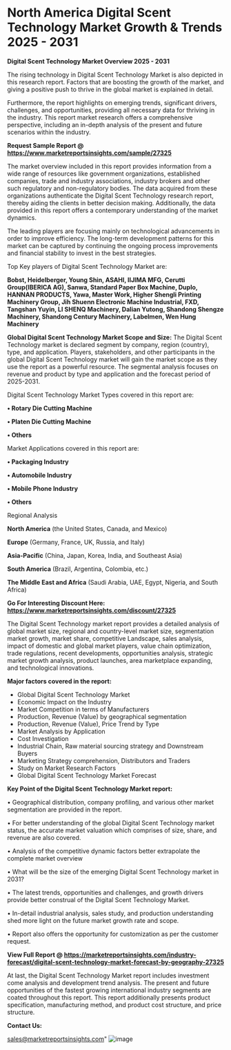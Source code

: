 # North America Digital Scent Technology Market Growth & Trends 2025 - 2031

<Strong> Digital Scent Technology Market Overview 2025 - 2031</strong>

The rising technology in Digital Scent Technology Market is also depicted in this research report. Factors that are boosting the growth of the market, and giving a positive push to thrive in the global market is explained in detail.

Furthermore, the report highlights on emerging trends, significant drivers, challenges, and opportunities, providing all necessary data for thriving in the industry. This report market research offers a comprehensive perspective, including an in-depth analysis of the present and future scenarios within the industry.

<strong>Request Sample Report @ <a href=https://www.marketreportsinsights.com/sample/27325>https://www.marketreportsinsights.com/sample/27325</a></strong>

The market overview included in this report provides information from a wide range of resources like government organizations, established companies, trade and industry associations, industry brokers and other such regulatory and non-regulatory bodies. The data acquired from these organizations authenticate the Digital Scent Technology research report, thereby aiding the clients in better decision making. Additionally, the data provided in this report offers a contemporary understanding of the market dynamics.

The leading players are focusing mainly on technological advancements in order to improve efficiency. The long-term development patterns for this market can be captured by continuing the ongoing process improvements and financial stability to invest in the best strategies.

Top Key players of Digital Scent Technology Market are:

<strong>Bobst, Heidelberger, Young Shin, ASAHI, IIJIMA MFG, Cerutti Group(IBERICA AG), Sanwa, Standard Paper Box Machine, Duplo, HANNAN PRODUCTS, Yawa, Master Work, Higher Shengli Printing Machinery Group, Jih Shuenn Electronic Machine Industrial, FXD, Tangshan Yuyin, LI SHENQ Machinery, Dalian Yutong, Shandong Shengze Machinery, Shandong Century Machinery, Labelmen, Wen Hung Machinery</strong>

<strong><b>Global Digital Scent Technology Market Scope and Size:</b></strong>
The Digital Scent Technology market is declared segment by company, region (country), type, and application. Players, stakeholders, and other participants in the global Digital Scent Technology market will gain the market scope as they use the report as a powerful resource. The segmental analysis focuses on revenue and product by type and application and the forecast period of 2025-2031.

Digital Scent Technology Market Types covered in this report are:

<strong>• Rotary Die Cutting Machine

• Platen Die Cutting Machine

• Others</strong>

Market Applications covered in this report are:

<strong>• Packaging Industry

• Automobile Industry

• Mobile Phone Industry

• Others</strong> 

Regional Analysis

<strong>North America</strong> (the United States, Canada, and Mexico)

<strong>Europe</strong> (Germany, France, UK, Russia, and Italy)

<strong>Asia-Pacific</strong> (China, Japan, Korea, India, and Southeast Asia)

<strong>South America</strong> (Brazil, Argentina, Colombia, etc.)

<strong>The Middle East and Africa</strong> (Saudi Arabia, UAE, Egypt, Nigeria, and South Africa)

<strong>Go For Interesting Discount Here: <a href=https://www.marketreportsinsights.com/discount/27325>https://www.marketreportsinsights.com/discount/27325</a></strong>

The Digital Scent Technology market report provides a detailed analysis of global market size, regional and country-level market size, segmentation market growth, market share, competitive Landscape, sales analysis, impact of domestic and global market players, value chain optimization, trade regulations, recent developments, opportunities analysis, strategic market growth analysis, product launches, area marketplace expanding, and technological innovations.

<strong><b>Major factors covered in the report:</b></strong>
<ul>
  <li>Global Digital Scent Technology Market </li>
  <li>Economic Impact on the Industry</li>
  <li>Market Competition in terms of Manufacturers</li>
  <li>Production, Revenue (Value) by geographical segmentation</li>
  <li>Production, Revenue (Value), Price Trend by Type</li>
  <li>Market Analysis by Application</li>
  <li>Cost Investigation</li>
  <li>Industrial Chain, Raw material sourcing strategy and Downstream Buyers</li>
  <li>Marketing Strategy comprehension, Distributors and Traders</li>
  <li>Study on Market Research Factors</li>
  <li>Global Digital Scent Technology Market Forecast</li>
</ul>

<strong><b>Key Point of the Digital Scent Technology Market report:</b></strong>

• Geographical distribution, company profiling, and various other market segmentation are provided in the report.

• For better understanding of the global Digital Scent Technology market status, the accurate market valuation which comprises of size, share, and revenue are also covered.

• Analysis of the competitive dynamic factors better extrapolate the complete market overview

• What will be the size of the emerging Digital Scent Technology market in 2031?

• The latest trends, opportunities and challenges, and growth drivers provide better construal of the Digital Scent Technology Market.

• In-detail industrial analysis, sales study, and production understanding shed more light on the future market growth rate and scope.

• Report also offers the opportunity for customization as per the customer request.

<strong><b>View Full Report @ <a href=https://marketreportsinsights.com/industry-forecast/digital-scent-technology-market-forecast-by-geography-27325>https://marketreportsinsights.com/industry-forecast/digital-scent-technology-market-forecast-by-geography-27325</a></b></strong>


At last, the Digital Scent Technology Market report includes investment come analysis and development trend analysis. The present and future opportunities of the fastest growing international industry segments are coated throughout this report. This report additionally presents product specification, manufacturing method, and product cost structure, and price structure.

<strong>Contact Us:</strong>

sales@marketreportsinsights.com"
![image](https://github.com/user-attachments/assets/30d30b3f-0d81-4627-8a9f-82895d91547b)
